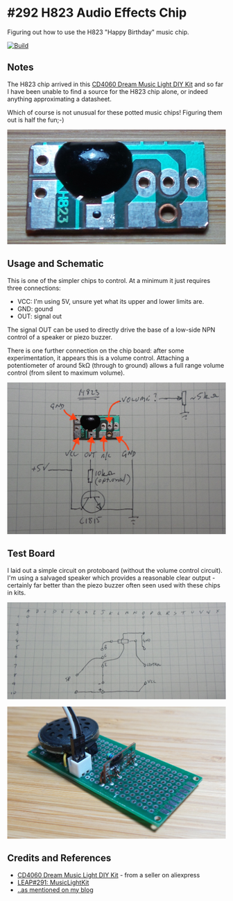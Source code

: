 # #292 H823 Audio Effects Chip

Figuring out how to use the H823 "Happy Birthday" music chip.

[![Build](https://img.youtube.com/vi/RdeabhoCZKI/0.jpg)](https://www.youtube.com/watch?v=RdeabhoCZKI)

## Notes

The H823 chip arrived in this [CD4060 Dream Music Light DIY Kit](https://www.aliexpress.com/item/CD4060-Dream-Music-Light-DIY-Kit-Birthday-Gift-Suite-Electronic-Production-of-DIY-Parts/32748833397.html) and so far I have been unable to find a source for the H823 chip alone, or indeed anything approximating a datasheet.

Which of course is not unusual for these potted music chips! Figuring them out is half the fun;-)

![H823_chip](./assets/H823_chip.jpg?raw=true)

## Usage and Schematic

This is one of the simpler chips to control. At a minimum it just requires three connections:

* VCC: I'm using 5V, unsure yet what its upper and lower limits are.
* GND: gound
* OUT: signal out

The signal OUT can be used to directly drive the base of a low-side NPN control of a speaker or piezo buzzer.

There is one further connection on the chip board: after some experimentation, it appears this is a volume control.
Attaching a potentiometer of around 5kΩ (through to ground) allows
a full range volume control (from silent to maximum volume).

![H823_schematic](./assets/H823_schematic.jpg?raw=true)

## Test Board

I laid out a simple circuit on protoboard (without the volume control circuit).
I'm using a salvaged speaker which provides a reasonable clear output -
certainly far better than the piezo buzzer often seen used with these chips in kits.

![H823_layout](./assets/H823_layout.jpg?raw=true)

![H823_build](./assets/H823_build.jpg?raw=true)

## Credits and References

* [CD4060 Dream Music Light DIY Kit](https://www.aliexpress.com/item/CD4060-Dream-Music-Light-DIY-Kit-Birthday-Gift-Suite-Electronic-Production-of-DIY-Parts/32748833397.html) - from a seller on aliexpress
* [LEAP#291: MusicLightKit](../../../Electronics101/CD4060/MusicLightKit)
* [..as mentioned on my blog](https://blog.tardate.com/2017/05/leap292-h823-audio-effects-chip.html)
